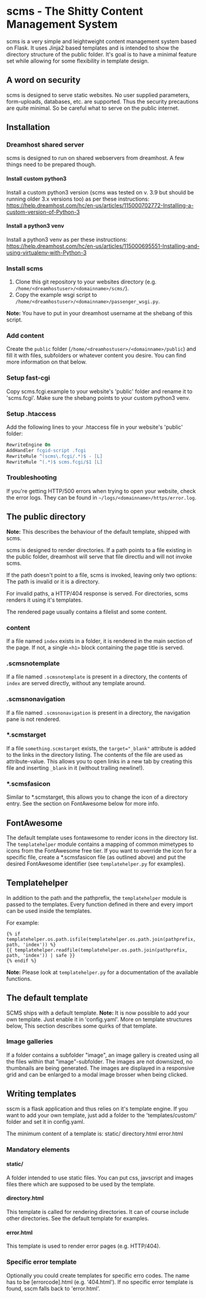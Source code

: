 # scms - The Shitty Content Management System

scms is a very simple and leightweight content management system based on Flask.
It uses Jinja2 based templates and is intended to show the directory structure of the public folder. It's goal is to have a minimal feature set while allowing for some flexibility in template design.

## A word on security

scms is designed to serve static websites. No user supplied parameters, form-uploads, databases, etc. are supported. Thus the security precautions are quite minimal. So be careful what to serve on the public internet.

## Installation

### Dreamhost shared server

scms is designed to run on shared webservers from dreamhost.
A few things need to be prepared though.

#### Install custom python3

Install a custom python3 version (scms was tested on v. 3.9 but should be running older 3.x versions too) as per these instructions: <https://help.dreamhost.com/hc/en-us/articles/115000702772-Installing-a-custom-version-of-Python-3>

#### Install a python3 venv

Install a python3 venv as per these instructions:
<https://help.dreamhost.com/hc/en-us/articles/115000695551-Installing-and-using-virtualenv-with-Python-3>

### Install scms

1. Clone this git repository to your websites directory (e.g. `/home/<dreamhostuser>/<domainname>/scms/`).
2. Copy the example wsgi script to `/home/<dreamhostuser>/<domainname>/passenger_wsgi.py`.

__Note:__ You have to put in your dreamhost username at the shebang of this script.

### Add content

Create the `public` folder (`/home/<dreamhostuser>/<domainname>/public`) and fill it with files, subfolders or whatever content you desire. You can find more information on that below.

### Setup fast-cgi

Copy scms.fcgi.example to your website's 'public' folder and rename it to 'scms.fcgi'. Make sure the shebang points to your custom python3 venv.

### Setup .htaccess

Add the following lines to your .htaccess file in your website's 'public' folder:

```apache
RewriteEngine On
AddHandler fcgid-script .fcgi
RewriteRule ^(scms\.fcgi/.*)$ - [L]
RewriteRule ^(.*)$ scms.fcgi/$1 [L]
```

### Troubleshooting

If you're getting HTTP/500 errors when trying to open your website, check the error logs. They can be found in `~/logs/<domainname>/https/error.log`.

## The public directory

__Note:__ This describes the behaviour of the default template, shipped with scms.

scms is designed to render directories. If a path points to a file existing in the public folder, dreamhost will serve that file directlu and will not invoke scms.

If the path doesn't point to a file, scms is invoked, leaving only two options: The path is invalid or it is a directory.

For invalid paths, a HTTP/404 response is served.
For directories, scms renders it using it's templates.

The rendered page usually contains a filelist and some content.

### content

If a file named `index` exists in a folder, it is rendered in the main section of the page. If not, a single `<h1>` block containing the page title is served.

### .scmsnotemplate

If a file named `.scmsnotemplate` is present in a directory, the contents of `index` are served directly, without any template around.

### .scmsnonavigation

If a file named `.scmsnonavigation` is present in a directory, the navigation pane is not rendered.

### *.scmstarget

If a file `something.scmstarget` exists, the `target="_blank"` attribute is added to the links in the directory listing. The contents of the file are used as attribute-value. This allows you to open links in a new tab by creating this file and inserting `_blank` in it (without trailing newline!).

### *.scmsfasicon

Similar to *.scmstarget, this allows you to change the icon of a directory entry. See the section on FontAwesome below for more info.

## FontAwesome

The default template uses fontawesome to render icons in the directory list. The `templatehelper` module contains a mapping of common mimetypes to icons from the FontAwesome free tier.
If you want to override the icon for a specific file, create a *.scmsfasicon file (as outlined above) and put the desired FontAwesome identifier (see `templatehelper.py` for examples).

## Templatehelper

In addition to the path and the pathprefix, the `templatehelper` module is passed to the templates. Every function defined in there and every import can be used inside the templates.

For example:

```jinja2
{% if templatehelper.os.path.isfile(templatehelper.os.path.join(pathprefix, path, 'index')) %}
{{ templatehelper.readfile(templatehelper.os.path.join(pathprefix, path, 'index')) | safe }}
{% endif %}
```

__Note:__ Please look at `templatehelper.py` for a documentation of the available functions.

## The default template

SCMS ships with a default template.
__Note:__ It is now possible to add your own template. Just enable it in 'config.yaml'. More on template structures below,
This section describes some quirks of that template.

### Image galleries

If a folder contains a subfolder "image", an image gallery is created using all the files within that "image"-subfolder. The images are not downsized, no thumbnails are being generated.
The images are displayed in a responsive grid and can be enlarged to a modal image brosser when being clicked.

## Writing templates

sscm is a flask application and thus relies on it's template engine. If you want to add your own template, just add a folder to the 'templates/custom/' folder and set it in config.yaml.

The minimum content of a template is:
static/
directory.html
error.html

### Mandatory elements

#### static/

A folder intended to use static files. You can put css, javscript and images files there which are supposed to be used by the template.

#### directory.html

This template is called for rendering directories. It can of course include other directories. See the default template for examples.

#### error.html

This template is used to render error pages (e.g. HTTP/404).

### Specific error template

Optionally you could create templates for specific erro codes. The name has
to be [errorcode].html (e.g. '404.html'). If no specific error template is
found, sscm falls back to 'error.html'.

